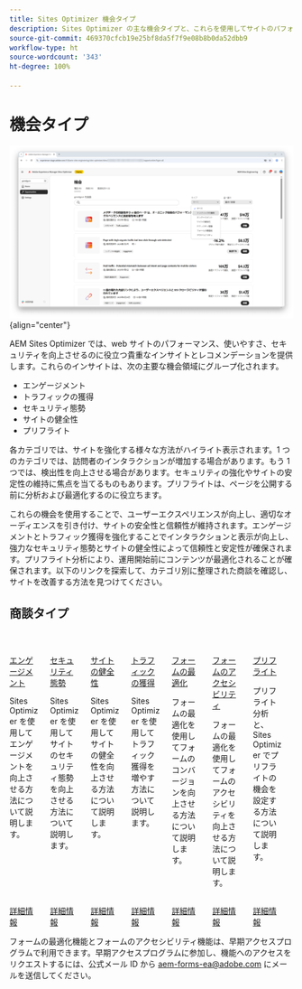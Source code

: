 ```yaml
---
title: Sites Optimizer 機会タイプ
description: Sites Optimizer の主な機会タイプと、これらを使用してサイトのパフォーマンスを向上させる方法について説明します。
source-git-commit: 469370cfcb19e25bf8da5f7f9e08b8b0da52dbb9
workflow-type: ht
source-wordcount: '343'
ht-degree: 100%

---
```



# 機会タイプ

![商談タイプ](./assets/overview/hero.png){align="center"}


AEM Sites Optimizer では、web サイトのパフォーマンス、使いやすさ、セキュリティを向上させるのに役立つ貴重なインサイトとレコメンデーションを提供します。これらのインサイトは、次の主要な機会領域にグループ化されます。

* エンゲージメント
* トラフィックの獲得
* セキュリティ態勢
* サイトの健全性
* プリフライト

各カテゴリでは、サイトを強化する様々な方法がハイライト表示されます。1 つのカテゴリでは、訪問者のインタラクションが増加する場合があります。もう 1 つでは、検出性を向上させる場合があります。セキュリティの強化やサイトの安定性の維持に焦点を当てるものもあります。プリフライトは、ページを公開する前に分析および最適化するのに役立ちます。

これらの機会を使用することで、ユーザーエクスペリエンスが向上し、適切なオーディエンスを引き付け、サイトの安全性と信頼性が維持されます。エンゲージメントとトラフィック獲得を強化することでインタラクションと表示が向上し、強力なセキュリティ態勢とサイトの健全性によって信頼性と安定性が確保されます。プリフライト分析により、運用開始前にコンテンツが最適化されることが確保されます。以下のリンクを探索して、カテゴリ別に整理された商談を確認し、サイトを改善する方法を見つけてください。

## 商談タイプ

<!-- CARDS 

* ./engagement.md
   { title = Engagement }
* ./security-posture.md
   { title = Security posture }
* ./site-health.md
   { title = Site health }
* ./traffic-acquisition.md
   { title = Traffic acquisition }
* ./form-optimization.md
   { title = Forms Optimization }
* ./preflight.md
   { title = Preflight }

-->
<!-- START CARDS HTML - DO NOT MODIFY BY HAND -->
<div class="columns">
    <div class="column is-half-tablet is-half-desktop is-one-third-widescreen" aria-label="Engagement">
        <div class="card" style="height: 100%; display: flex; flex-direction: column; height: 100%;">
            <div class="card-image">
                <figure class="image x-is-16by9">
                    <a href="./engagement.md" title="エンゲージメント" target="_blank" rel="referrer">
                        <img class="is-bordered-r-small" src="assets/engagement/hero.png" alt="エンゲージメント"
                             style="width: 100%; aspect-ratio: 16 / 9; object-fit: cover; overflow: hidden; display: block; margin: auto;">
                    </a>
                </figure>
            </div>
            <div class="card-content is-padded-small" style="display: flex; flex-direction: column; flex-grow: 1; justify-content: space-between;">
                <div class="top-card-content">
                    <p class="headline is-size-6 has-text-weight-bold">
                        <a href="./engagement.md" target="_blank" rel="referrer" title="エンゲージメント">エンゲージメント</a>
                    </p>
                    <p class="is-size-6">Sites Optimizer を使用してエンゲージメントを向上させる方法について説明します。</p>
                </div>
                <a href="./engagement.md" target="_blank" rel="referrer" class="spectrum-Button spectrum-Button--outline spectrum-Button--primary spectrum-Button--sizeM" style="align-self: flex-start; margin-top: 1rem;">
                    <span class="spectrum-Button-label has-no-wrap has-text-weight-bold">詳細情報</span>
                </a>
            </div>
        </div>
    </div>
    <div class="column is-half-tablet is-half-desktop is-one-third-widescreen" aria-label="Security posture">
        <div class="card" style="height: 100%; display: flex; flex-direction: column; height: 100%;">
            <div class="card-image">
                <figure class="image x-is-16by9">
                    <a href="./security-posture.md" title="セキュリティ態勢" target="_blank" rel="referrer">
                        <img class="is-bordered-r-small" src="assets/security-posture/hero.png" alt="セキュリティ態勢"
                             style="width: 100%; aspect-ratio: 16 / 9; object-fit: cover; overflow: hidden; display: block; margin: auto;">
                    </a>
                </figure>
            </div>
            <div class="card-content is-padded-small" style="display: flex; flex-direction: column; flex-grow: 1; justify-content: space-between;">
                <div class="top-card-content">
                    <p class="headline is-size-6 has-text-weight-bold">
                        <a href="./security-posture.md" target="_blank" rel="referrer" title="セキュリティ態勢">セキュリティ態勢</a>
                    </p>
                    <p class="is-size-6">Sites Optimizer を使用してサイトのセキュリティ態勢を向上させる方法について説明します。</p>
                </div>
                <a href="./security-posture.md" target="_blank" rel="referrer" class="spectrum-Button spectrum-Button--outline spectrum-Button--primary spectrum-Button--sizeM" style="align-self: flex-start; margin-top: 1rem;">
                    <span class="spectrum-Button-label has-no-wrap has-text-weight-bold">詳細情報</span>
                </a>
            </div>
        </div>
    </div>
    <div class="column is-half-tablet is-half-desktop is-one-third-widescreen" aria-label="Site health">
        <div class="card" style="height: 100%; display: flex; flex-direction: column; height: 100%;">
            <div class="card-image">
                <figure class="image x-is-16by9">
                    <a href="./site-health.md" title="サイトの健全性" target="_blank" rel="referrer">
                        <img class="is-bordered-r-small" src="assets/site-health/hero.png" alt="サイトの健全性"
                             style="width: 100%; aspect-ratio: 16 / 9; object-fit: cover; overflow: hidden; display: block; margin: auto;">
                    </a>
                </figure>
            </div>
            <div class="card-content is-padded-small" style="display: flex; flex-direction: column; flex-grow: 1; justify-content: space-between;">
                <div class="top-card-content">
                    <p class="headline is-size-6 has-text-weight-bold">
                        <a href="./site-health.md" target="_blank" rel="referrer" title="サイトの健全性">サイトの健全性</a>
                    </p>
                    <p class="is-size-6">Sites Optimizer を使用してサイトの健全性を向上させる方法について説明します。</p>
                </div>
                <a href="./site-health.md" target="_blank" rel="referrer" class="spectrum-Button spectrum-Button--outline spectrum-Button--primary spectrum-Button--sizeM" style="align-self: flex-start; margin-top: 1rem;">
                    <span class="spectrum-Button-label has-no-wrap has-text-weight-bold">詳細情報</span>
                </a>
            </div>
        </div>
    </div>
    <div class="column is-half-tablet is-half-desktop is-one-third-widescreen" aria-label="Traffic acquisition">
        <div class="card" style="height: 100%; display: flex; flex-direction: column; height: 100%;">
            <div class="card-image">
                <figure class="image x-is-16by9">
                    <a href="./traffic-acquisition.md" title="トラフィックの獲得" target="_blank" rel="referrer">
                        <img class="is-bordered-r-small" src="assets/traffic-acquisition/hero.png" alt="トラフィックの獲得"
                             style="width: 100%; aspect-ratio: 16 / 9; object-fit: cover; overflow: hidden; display: block; margin: auto;">
                    </a>
                </figure>
            </div>
            <div class="card-content is-padded-small" style="display: flex; flex-direction: column; flex-grow: 1; justify-content: space-between;">
                <div class="top-card-content">
                    <p class="headline is-size-6 has-text-weight-bold">
                        <a href="./traffic-acquisition.md" target="_blank" rel="referrer" title="トラフィックの獲得">トラフィックの獲得</a>
                    </p>
                    <p class="is-size-6">Sites Optimizer を使用してトラフィック獲得を増やす方法について説明します。</p>
                </div>
                <a href="./traffic-acquisition.md" target="_blank" rel="referrer" class="spectrum-Button spectrum-Button--outline spectrum-Button--primary spectrum-Button--sizeM" style="align-self: flex-start; margin-top: 1rem;">
                    <span class="spectrum-Button-label has-no-wrap has-text-weight-bold">詳細情報</span>
                </a>
            </div>
        </div>
    </div>
    <div class="column is-half-tablet is-half-desktop is-one-third-widescreen" aria-label="Forms Optimization">
        <div class="card" style="height: 100%; display: flex; flex-direction: column; height: 100%;">
            <div class="card-image">
                <figure class="image x-is-16by9">
                    <a href="./form-optimization.md" title="フォームの最適化" target="_blank" rel="referrer">
                        <img class="is-bordered-r-small" src="assets/form-optimization/hero.png" alt="フォームの最適化"
                             style="width: 100%; aspect-ratio: 16 / 9; object-fit: cover; overflow: hidden; display: block; margin: auto;">
                    </a>
                </figure>
            </div>
            <div class="card-content is-padded-small" style="display: flex; flex-direction: column; flex-grow: 1; justify-content: space-between;">
                <div class="top-card-content">
                    <p class="headline is-size-6 has-text-weight-bold">
                        <a href="./form-optimization.md" target="_blank" rel="referrer" title="フォームの最適化">フォームの最適化</a>
                    </p>
                    <p class="is-size-6">フォームの最適化を使用してフォームのコンバージョンを向上させる方法について説明します。</p>
                </div>
                <a href="./form-optimization.md" target="_blank" rel="referrer" class="spectrum-Button spectrum-Button--outline spectrum-Button--primary spectrum-Button--sizeM" style="align-self: flex-start; margin-top: 1rem;">
                    <span class="spectrum-Button-label has-no-wrap has-text-weight-bold">詳細情報</span>
                </a>
            </div>
        </div>
    </div>
    <div class="column is-half-tablet is-half-desktop is-one-third-widescreen" aria-label="Forms Accessibility">
        <div class="card" style="height: 100%; display: flex; flex-direction: column; height: 100%;">
            <div class="card-image">
                <figure class="image x-is-16by9">
                    <a href="./form-optimization.md" title="フォームのアクセシビリティ" target="_blank" rel="referrer">
                        <img class="is-bordered-r-small" src="assets/form-optimization/hero.png" alt="フォームのアクセシビリティ"
                             style="width: 100%; aspect-ratio: 16 / 9; object-fit: cover; overflow: hidden; display: block; margin: auto;">
                    </a>
                </figure>
            </div>
            <div class="card-content is-padded-small" style="display: flex; flex-direction: column; flex-grow: 1; justify-content: space-between;">
                <div class="top-card-content">
                    <p class="headline is-size-6 has-text-weight-bold">
                        <a href="./form-optimization.md" target="_blank" rel="referrer" title="フォームのアクセシビリティ">フォームのアクセシビリティ</a>
                    </p>
                    <p class="is-size-6">フォームの最適化を使用してフォームのアクセシビリティを向上させる方法について説明します。</p>
                </div>
                <a href="./form-optimization.md" target="_blank" rel="referrer" class="spectrum-Button spectrum-Button--outline spectrum-Button--primary spectrum-Button--sizeM" style="align-self: flex-start; margin-top: 1rem;">
                    <span class="spectrum-Button-label has-no-wrap has-text-weight-bold">詳細情報</span>
                </a>
            </div>
        </div>
    </div>
    <div class="column is-half-tablet is-half-desktop is-one-third-widescreen" aria-label="Preflight">
        <div class="card" style="height: 100%; display: flex; flex-direction: column; height: 100%;">
            <div class="card-image">
                <figure class="image x-is-16by9">
                    <a href="./preflight.md" title="プリフライト" target="_blank" rel="referrer">
                        <img class="is-bordered-r-small" src="assets/preflight/hero.png" alt="プリフライト"
                             style="width: 100%; aspect-ratio: 16 / 9; object-fit: cover; overflow: hidden; display: block; margin: auto;">
                    </a>
                </figure>
            </div>
            <div class="card-content is-padded-small" style="display: flex; flex-direction: column; flex-grow: 1; justify-content: space-between;">
                <div class="top-card-content">
                    <p class="headline is-size-6 has-text-weight-bold">
                        <a href="./preflight.md" target="_blank" rel="referrer" title="プリフライト">プリフライト</a>
                    </p>
                    <p class="is-size-6">プリフライト分析と、Sites Optimizer でプリフライトの機会を設定する方法について説明します。</p>
                </div>
                <a href="./preflight.md" target="_blank" rel="referrer" class="spectrum-Button spectrum-Button--outline spectrum-Button--primary spectrum-Button--sizeM" style="align-self: flex-start; margin-top: 1rem;">
                    <span class="spectrum-Button-label has-no-wrap has-text-weight-bold">詳細情報</span>
                </a>
            </div>
        </div>
    </div>
 </br>   
</div>
<!-- END CARDS HTML - DO NOT MODIFY BY HAND -->

<span class="preview">フォームの最適化機能とフォームのアクセシビリティ機能は、早期アクセスプログラムで利用できます。早期アクセスプログラムに参加し、機能へのアクセスをリクエストするには、公式メール ID から aem-forms-ea@adobe.com にメールを送信してください。</span>
